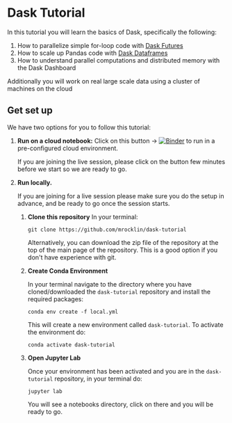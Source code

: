 # Dask Tutorial

In this tutorial you will learn the basics of Dask, specifically the following:

1.  How to parallelize simple for-loop code with [Dask Futures](https://docs.dask.org/en/stable/futures.html)
2.  How to scale up Pandas code with [Dask Dataframes](https://docs.dask.org/en/stable/dataframes.html)
3.  How to understand parallel computations and distributed memory with the Dask Dashboard

Additionally you will work on real large scale data using a cluster of machines on the cloud

## Get set up

We have two options for you to follow this tutorial:

1. **Run on a cloud notebook:** Click on this button → [![Binder](https://mybinder.org/badge_logo.svg)](https://mybinder.org/v2/gh/mrocklin/dask-tutorial/HEAD) to run in a pre-configured cloud environment.

    If you are joining the live session, please click on the button few minutes before we start so we are ready to go.

2. **Run locally.**

    If you are joining for a live session please make sure you do the setup in advance, and be ready to go once the session starts.

    1. **Clone this repository**
        In your terminal:

        ```
        git clone https://github.com/mrocklin/dask-tutorial
        ```
        Alternatively, you can download the zip file of the repository at the top of the main page of the repository. This is a good option if you don't have experience with git.

    2. **Create Conda Environment**

        In your terminal navigate to the directory where you have cloned/downloaded the `dask-tutorial` repository and install the required packages:

        ```
        conda env create -f local.yml
        ```

        This will create a new environment called `dask-tutorial`. To activate the environment do:

        ```
        conda activate dask-tutorial
        ```

    4. **Open Jupyter Lab**

        Once your environment has been activated and you are in the `dask-tutorial` repository, in your terminal do:

        ```
        jupyter lab
        ```

        You will see a notebooks directory, click on there and you will be ready to go.
